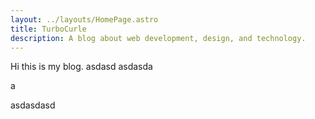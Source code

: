 ```yaml
---
layout: ../layouts/HomePage.astro
title: TurboCurle
description: A blog about web development, design, and technology.
---
```


Hi this is my blog.
asdasd
asdasda

a

asdasdasd
